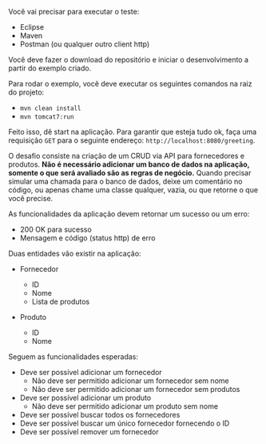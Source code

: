 Você vai precisar para executar o teste:

- Eclipse
- Maven
- Postman (ou qualquer outro client http)

Você deve fazer o download do repositório e iniciar o desenvolvimento a partir do exemplo criado.

Para rodar o exemplo, você deve executar os seguintes comandos na raiz do projeto:

- `mvn clean install`
- `mvn tomcat7:run` 

Feito isso, dê start na aplicação. Para garantir que esteja tudo ok, faça uma requisição `GET` para o seguinte endereço: `http://localhost:8080/greeting`.

O desafio consiste na criação de um CRUD via API para fornecedores e produtos. **Não é necessário adicionar um banco de dados na aplicação, somente o que será avaliado são as regras de negócio.** Quando precisar simular uma chamada para o banco de dados, deixe um comentário no código, ou apenas chame uma classe qualquer, vazia, ou que retorne o que você precise.

As funcionalidades da aplicação devem retornar um sucesso ou um erro:

- 200 OK para sucesso
- Mensagem e código (status http) de erro

Duas entidades vão existir na aplicação:

- Fornecedor
  - ID
  - Nome
  - Lista de produtos
  
- Produto
  - ID
  - Nome


Seguem as funcionalidades esperadas:

- Deve ser possível adicionar um fornecedor
  - Não deve ser permitido adicionar um fornecedor sem nome
  - Não deve ser permitido adicionar um fornecedor sem produtos
- Deve ser possível adicionar um produto
  - Não deve ser permitido adicionar um produto sem nome
- Deve ser possível buscar todos os fornecedores
- Deve ser possível buscar um único fornecedor fornecendo o ID
- Deve ser possível remover um fornecedor



